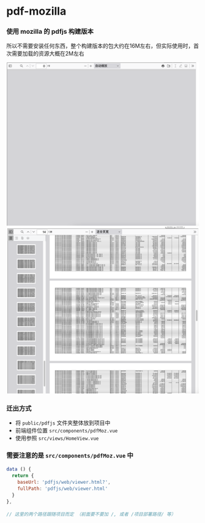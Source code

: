 # pdf-mozilla

### 使用 mozilla 的 pdfjs 构建版本

所以不需要安装任何东西，整个构建版本的包大约在16M左右，但实际使用时，首次需要加载的资源大概在2M左右

![](/src/assets/pdf_1.png)
![](/src/assets/pdf_2.png)


### 迁出方式

- 将 `public/pdfjs` 文件夹整体放到项目中
- 前端组件位置 `src/components/pdfMoz.vue`
- 使用参照 `src/views/HomeView.vue`


### 需要注意的是 `src/components/pdfMoz.vue` 中

```js
data () {
  return {
    baseUrl: 'pdfjs/web/viewer.html?',
    fullPath: 'pdfjs/web/viewer.html'
  }
},

// 这里的两个路径跟随项目而定 （前面要不要加 /, 或者 /项目部署路径/ 等）
```